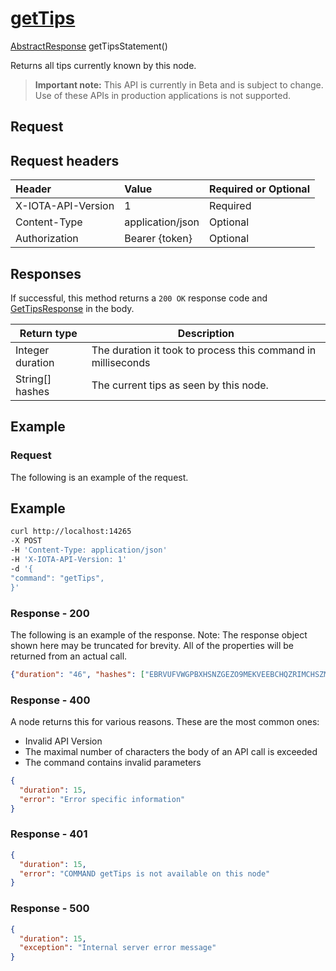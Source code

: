 
# [getTips](https://github.com/iotaledger/iri/blob/master/src/main/java/com/iota/iri/service/API.java#L907)
 [AbstractResponse](https://github.com/iotaledger/iri/blob/master/src/main/java/com/iota/iri/service/dto/AbstractResponse.java) getTipsStatement()

Returns all tips currently known by this node.

> **Important note:** This API is currently in Beta and is subject to change. Use of these APIs in production applications is not supported.

## Request

## Request headers

| Header       | Value | Required or Optional |
|:---------------|:--------|:--------|
| X-IOTA-API-Version | 1 | Required |
| Content-Type | application/json | Optional |
| Authorization  | Bearer {token} | Optional  |

## Responses

If successful, this method returns a `200 OK` response code and [GetTipsResponse](https://github.com/iotaledger/iri/blob/master/src/main/java/com/iota/iri/service/dto/GetTipsResponse.java) in the body.

| Return type | Description |
|--|--|
| Integer duration | The duration it took to process this command in milliseconds |
| String[] hashes | The current tips as seen by this node. |

## Example  

### Request

The following is an example of the request.

 ## Example
 
 ```bash
 curl http://localhost:14265 
-X POST 
-H 'Content-Type: application/json' 
-H 'X-IOTA-API-Version: 1' 
-d '{ 
"command": "getTips", 
}'
 ```

### Response - 200

The following is an example of the response. Note: The response object shown here may be truncated for brevity. All of the properties will be returned from an actual call.

```json
{"duration": "46", "hashes": ["EBRVUFVWGPBXHSNZGEZO9MEKVEEBCHQZRIMCHSZMH9BYYGMIPW9TCMCYUUPZLFMLOGXGKFHGPXYLGDQZL", "NJOOFTIRYWGZ9FYOVGPUTKKVNMEHYBR9RHUZVFKNPZHMQPAYRQQMOXLIAZX99IUCMHCGY9MYLTGMLVHAR"]}
```

### Response - 400

A node returns this for various reasons. These are the most common ones:
* Invalid API Version
* The maximal number of characters the body of an API call is exceeded
* The command contains invalid parameters

```json
{
  "duration": 15,
  "error": "Error specific information"
}
```

### Response - 401

```json
{
  "duration": 15,
  "error": "COMMAND getTips is not available on this node"
}
```

### Response - 500

```json
{
  "duration": 15,
  "exception": "Internal server error message"
}
```
